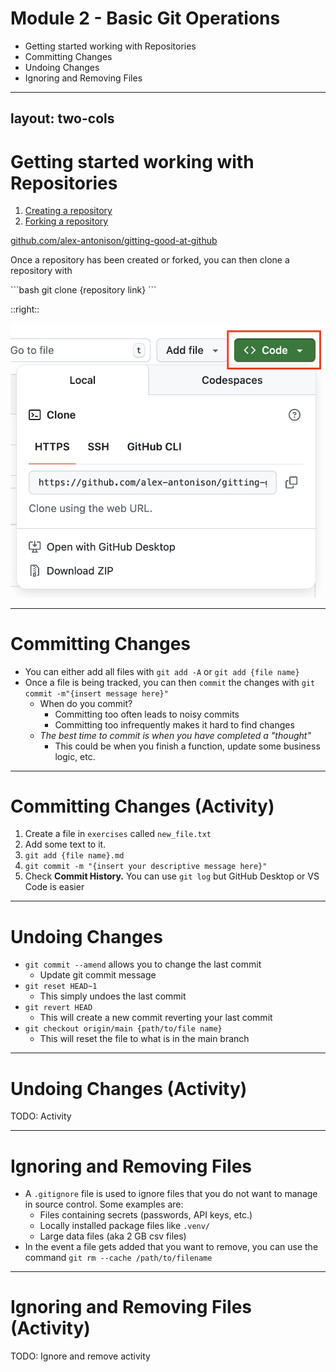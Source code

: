 # **Module 2 - Basic Git Operations**

* Getting started working with Repositories
* Committing Changes
* Undoing Changes
* Ignoring and Removing Files

---
layout: two-cols
---

# **Getting started working with Repositories**
<div class="text-2xl">

1. [Creating a repository](https://docs.github.com/en/repositories/creating-and-managing-repositories/quickstart-for-repositories)
2. [Forking a repository](https://docs.github.com/en/pull-requests/collaborating-with-pull-requests/working-with-forks/fork-a-repo#forking-a-repository)

[github.com/alex-antonison/gitting-good-at-github](https://github.com/alex-antonison/gitting-good-at-github)

Once a repository has been created or forked, you can then clone a repository with
</div>
```bash
git clone {repository link}
```

::right::

<img src="./images/get-repository-link.png" />

---

# **Committing Changes**
<div class="text-2xl">

* You can either add all files with `git add -A` or `git add {file name}`
* Once a file is being tracked, you can then `commit` the changes with `git commit -m"{insert message here}"`
  * When do you commit?
    * Committing too often leads to noisy commits
    * Committing too infrequently makes it hard to find changes
  * _The best time to commit is when you have completed a "thought"_
    * This could be when you finish a function, update some business logic, etc.
</div>

---

# **Committing Changes (Activity)**

1. Create a file in `exercises` called `new_file.txt`
2. Add some text to it.
3. `git add {file name}.md`
4. `git commit -m "{insert your descriptive message here}"`
5. Check **Commit History.** You can use `git log` but GitHub Desktop or VS Code is easier

---

# **Undoing Changes**

<div class="text-2xl">

* `git commit --amend` allows you to change the last commit
  * Update git commit message
* `git reset HEAD~1`
  * This simply undoes the last commit
* `git revert HEAD`
  * This will create a new commit reverting your last commit
* `git checkout origin/main {path/to/file name}`
  * This will reset the file to what is in the main branch
</div>

---

# **Undoing Changes (Activity)**

TODO: Activity

---

# **Ignoring and Removing Files**

* A `.gitignore` file is used to ignore files that you do not want to manage in source control. Some examples are:
  * Files containing secrets (passwords, API keys, etc.)
  * Locally installed package files like `.venv/`
  * Large data files (aka 2 GB csv files)
* In the event a file gets added that you want to remove, you can use the command `git rm --cache /path/to/filename`

---

# **Ignoring and Removing Files (Activity)**

TODO: Ignore and remove activity
